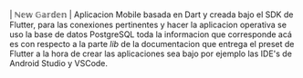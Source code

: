 | ℕ𝕖𝕨 𝔾𝕒𝕣𝕕𝕖𝕟 |
Aplicacion Mobile basada en Dart y creada bajo el SDK de Flutter, para las conexiones pertinentes y hacer la aplicacion operativa se uso la base de datos PostgreSQL toda la informacion que corresponde acá es con respecto a la parte _lib_ de la documentacion que entrega el preset de Flutter a la hora de crear las aplicaciones sea bajo por ejemplo las IDE's de Android Studio y VSCode.



